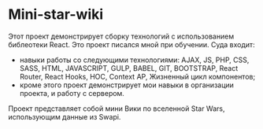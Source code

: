 # Mini-star-wiki 
Этот проект демонстрирует сборку технологий с использованием библеотеки React. Это проект писался мной при обучении.
Суда входит: 
* навыки работы со следующими технологиями: AJAX, JS, PHP, CSS, SASS, HTML, JAVASCRIPT, GULP, BABEL, GIT, BOOTSTRAP, React Router, React Hooks, HOC, Context AP, Жизненный цикл компонентов;
* кроме этого проект демонстрирует мои навыки в организации проекта, и работу с сервером.

 Проект представляет собой мини Вики по вселенной Star Wars, использующим данные из Swapi.
